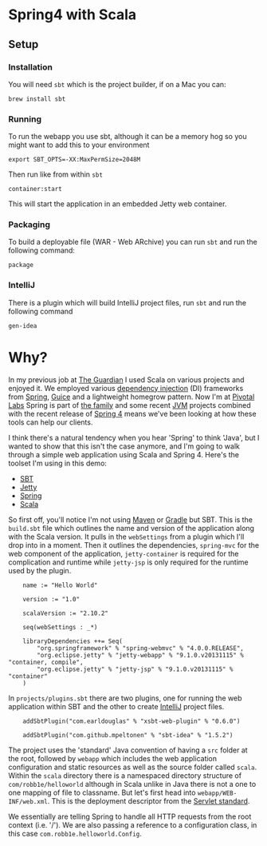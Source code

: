 # Spring4 with Scala

## Setup

### Installation

You will need `sbt` which is the project builder, if on a Mac you can:

    brew install sbt

### Running

To run the webapp you use sbt, although it can be a memory hog so you might want to add this to your environment

    export SBT_OPTS=-XX:MaxPermSize=2048M

Then run like from within `sbt`

    container:start

This will start the application in an embedded Jetty web container.

### Packaging

To build a deployable file (WAR - Web ARchive) you can run `sbt` and run the following command:

    package

### IntelliJ

There is a plugin which will build IntelliJ project files, run `sbt` and run the following command

    gen-idea

# Why?

In my previous job at [The Guardian](http://www.guardian.co.uk) I used Scala on various projects and enjoyed it. We employed various [dependency injection](http://en.wikipedia.org/wiki/Dependency_injection) (DI) frameworks from [Spring](http://spring.io), [Guice](http://code.google.com/p/google-guice/) and a lightweight homegrow pattern. Now I'm at [Pivotal Labs](http://www.pivotallabs.com) Spring is part of [the family](http://www.gopivotal.com) and some recent [JVM](http://en.wikipedia.org/wiki/Java_virtual_machine) projects combined with the recent release of [Spring 4](http://spring.io/blog/2013/12/12/announcing-spring-framework-4-0-ga-release) means we've been looking at how these tools can help our clients.

I think there's a natural tendency when you hear 'Spring' to think 'Java', but I wanted to show that this isn't the case anymore, and I'm going to walk through a simple web application using Scala and Spring 4. Here's the toolset I'm using in this demo:

* [SBT](http://www.scala-sbt.org/)
* [Jetty](http://www.eclipse.org/jetty/)
* [Spring](http://spring.io)
* [Scala](http://www.scala-lang.org/)

So first off, you'll notice I'm not using [Maven](http://maven.apache.org/) or [Gradle](http://www.gradle.org/) but SBT. This is the `build.sbt` file which outlines the name and version of the application along with the Scala version. It pulls in the `webSettings` from a plugin which I'll drop into in a moment. Then it outlines the dependencies, `spring-mvc` for the web component of the application, `jetty-container` is required for the complication and runtime while `jetty-jsp` is only required for the runtime used by the plugin. 


		name := "Hello World"

		version := "1.0"

		scalaVersion := "2.10.2"

		seq(webSettings : _*)

		libraryDependencies ++= Seq(
  			"org.springframework" % "spring-webmvc" % "4.0.0.RELEASE",
  			"org.eclipse.jetty" % "jetty-webapp" % "9.1.0.v20131115" % "container, compile",
  			"org.eclipse.jetty" % "jetty-jsp" % "9.1.0.v20131115" % "container"
		)

In `projects/plugins.sbt` there are two plugins, one for running the web application within SBT and the other to create [IntelliJ](http://www.jetbrains.com/idea/) project files.

		addSbtPlugin("com.earldouglas" % "xsbt-web-plugin" % "0.6.0")

		addSbtPlugin("com.github.mpeltonen" % "sbt-idea" % "1.5.2")
		
The project uses the 'standard' Java convention of having a `src` folder at the root, followed by `webapp` which includes the web application configuration and static resources as well as the source folder called `scala`. Within the `scala` directory there is a namespaced directory structure of `com/robb1e/helloworld` although in Scala unlike in Java there is not a one to one mapping of file to classname. But let's first head into `webapp/WEB-INF/web.xml`. This is the deployment descriptor from the [Servlet standard](http://en.wikipedia.org/wiki/Java_Servlet). 

We essentially are telling Spring to handle all HTTP requests from the root context (i.e. '/'). We are also passing a reference to a configuration class, in this case `com.robb1e.helloworld.Config`. 






